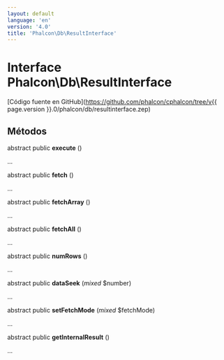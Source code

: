 ```yaml
---
layout: default
language: 'en'
version: '4.0'
title: 'Phalcon\Db\ResultInterface'
---
```


# Interface **Phalcon\Db\ResultInterface**

[Código fuente en GitHub](https://github.com/phalcon/cphalcon/tree/v{{ page.version }}.0/phalcon/db/resultinterface.zep)

## Métodos

abstract public **execute** ()

...

abstract public **fetch** ()

...

abstract public **fetchArray** ()

...

abstract public **fetchAll** ()

...

abstract public **numRows** ()

...

abstract public **dataSeek** (*mixed* $number)

...

abstract public **setFetchMode** (*mixed* $fetchMode)

...

abstract public **getInternalResult** ()

...